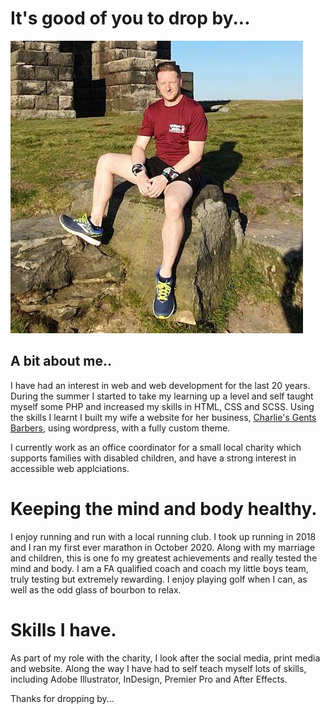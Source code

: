 # It's good of you to drop by...

![Profile Pic](/images/profile.jpg)


## A bit about me..

I have had an interest in web and web development for the last 20 years.  During the summer I started to take my learning up a level and self taught myself some PHP and increased my skills in HTML, CSS and SCSS.  Using the skills I learnt I built my wife a website for her business, [Charlie's Gents Barbers](https://www.charliesbrighouse.com), using wordpress, with a fully custom theme.

I currently work as an office coordinator for a small local charity which supports families with disabled children, and have a strong interest in accessible web applciations.

# Keeping the mind and body healthy.

I enjoy running and run with a local running club.  I took up running in 2018 and I ran my first ever marathon in October 2020.  Along with my marriage and children, this is one fo my greatest achievements and really tested the mind and body.  I am a FA qualified coach and coach my little boys team, truly testing but extremely rewarding.  I enjoy playing golf when I can, as well as the odd glass of bourbon to relax.

# Skills I have.

As part of my role with the charity, I look after the social media, print media and website.  Along the way I have had to self teach myself lots of skills, including Adobe Illustrator, InDesign, Premier Pro and After Effects.


Thanks for dropping by...
